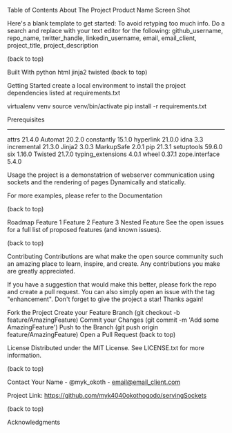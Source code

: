 Table of Contents
About The Project
Product Name Screen Shot

Here's a blank template to get started: To avoid retyping too much info. Do a search and replace with your text editor for the following: github_username, repo_name, twitter_handle, linkedin_username, email, email_client, project_title, project_description

(back to top)

Built With
python
html
jinja2
twisted
(back to top)

Getting Started
create a local environment to install the project dependencies listed at requirements.txt

virtualenv venv
source venv/bin/activate
pip install -r requirements.txt


Prerequisites

----------------- -------
attrs             21.4.0
Automat           20.2.0
constantly        15.1.0
hyperlink         21.0.0
idna              3.3
incremental       21.3.0
Jinja2            3.0.3
MarkupSafe        2.0.1
pip               21.3.1
setuptools        59.6.0
six               1.16.0
Twisted           21.7.0
typing_extensions 4.0.1
wheel             0.37.1
zope.interface    5.4.0


Usage
the project is a demonstatrion of webserver communication using sockets and the rendering of pages Dynamically and statically.

For more examples, please refer to the Documentation

(back to top)

Roadmap
 Feature 1
 Feature 2
 Feature 3
 Nested Feature
See the open issues for a full list of proposed features (and known issues).

(back to top)

Contributing
Contributions are what make the open source community such an amazing place to learn, inspire, and create. Any contributions you make are greatly appreciated.

If you have a suggestion that would make this better, please fork the repo and create a pull request. You can also simply open an issue with the tag "enhancement". Don't forget to give the project a star! Thanks again!

Fork the Project
Create your Feature Branch (git checkout -b feature/AmazingFeature)
Commit your Changes (git commit -m 'Add some AmazingFeature')
Push to the Branch (git push origin feature/AmazingFeature)
Open a Pull Request
(back to top)

License
Distributed under the MIT License. See LICENSE.txt for more information.

(back to top)

Contact
Your Name - @myk_okoth - email@email_client.com

Project Link: https://github.com/myk4040okothogodo/servingSockets

(back to top)

Acknowledgments

